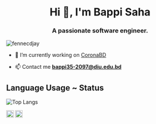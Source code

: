 <h1 align="center">Hi 👋, I'm Bappi Saha</h1>
<h3 align="center">A passionate software engineer.</h3>

<p align="left"> <img src="https://komarev.com/ghpvc/?username=bappi2097" alt="fennecdjay" /> </p>

- 🔭 I’m currently working on [CoronaBD](https://coronabd.xyz)

- 📫 Contact me **bappi35-2097@diu.edu.bd**

## Language Usage ~ Status

![Top Langs](https://github-readme-stats.aemiej.vercel.app/api/top-langs/?username=bappi2097&layout=compact&theme=dark&show_icons=true&hide_border=true&private=true)

<p align="center">

<a href="https://dev.to/bappi2097" target="blank"><img align="center" src="https://cdn.jsdelivr.net/npm/simple-icons@3.0.1/icons/dev-dot-to.svg" alt="@bappi2097" height="20" width="20" /></a>
<a href="https://stackoverflow.com/users/12789602/bappi-saha" target="blank"><img align="center" src="https://cdn.jsdelivr.net/npm/simple-icons@3.0.1/icons/stackoverflow.svg" alt="10889137" height="20" width="20" /></a>

</p>
